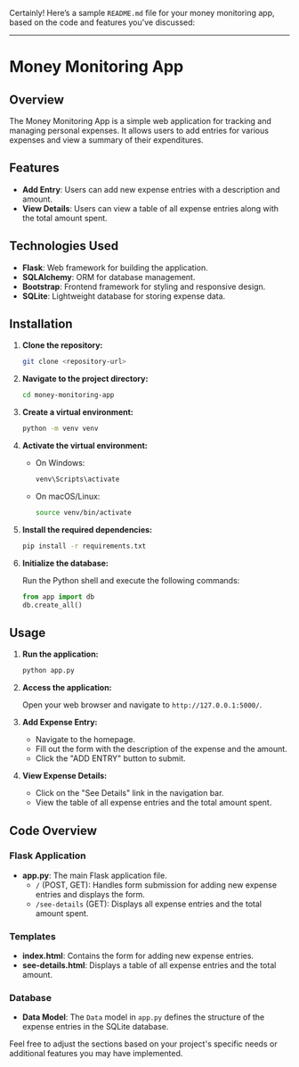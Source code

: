 Certainly! Here’s a sample `README.md` file for your money monitoring app, based on the code and features you've discussed:

---

# Money Monitoring App

## Overview

The Money Monitoring App is a simple web application for tracking and managing personal expenses. It allows users to add entries for various expenses and view a summary of their expenditures.

## Features

- **Add Entry**: Users can add new expense entries with a description and amount.
- **View Details**: Users can view a table of all expense entries along with the total amount spent.

## Technologies Used

- **Flask**: Web framework for building the application.
- **SQLAlchemy**: ORM for database management.
- **Bootstrap**: Frontend framework for styling and responsive design.
- **SQLite**: Lightweight database for storing expense data.

## Installation

1. **Clone the repository:**

   ```bash
   git clone <repository-url>
   ```

2. **Navigate to the project directory:**

   ```bash
   cd money-monitoring-app
   ```

3. **Create a virtual environment:**

   ```bash
   python -m venv venv
   ```

4. **Activate the virtual environment:**

   - On Windows:

     ```bash
     venv\Scripts\activate
     ```

   - On macOS/Linux:

     ```bash
     source venv/bin/activate
     ```

5. **Install the required dependencies:**

   ```bash
   pip install -r requirements.txt
   ```

6. **Initialize the database:**

   Run the Python shell and execute the following commands:

   ```python
   from app import db
   db.create_all()
   ```

## Usage

1. **Run the application:**

   ```bash
   python app.py
   ```

2. **Access the application:**

   Open your web browser and navigate to `http://127.0.0.1:5000/`.

3. **Add Expense Entry:**

   - Navigate to the homepage.
   - Fill out the form with the description of the expense and the amount.
   - Click the "ADD ENTRY" button to submit.

4. **View Expense Details:**

   - Click on the "See Details" link in the navigation bar.
   - View the table of all expense entries and the total amount spent.

## Code Overview

### Flask Application

- **app.py**: The main Flask application file.
  - `/` (POST, GET): Handles form submission for adding new expense entries and displays the form.
  - `/see-details` (GET): Displays all expense entries and the total amount spent.

### Templates

- **index.html**: Contains the form for adding new expense entries.
- **see-details.html**: Displays a table of all expense entries and the total amount.

### Database

- **Data Model**: The `Data` model in `app.py` defines the structure of the expense entries in the SQLite database.

Feel free to adjust the sections based on your project's specific needs or additional features you may have implemented.